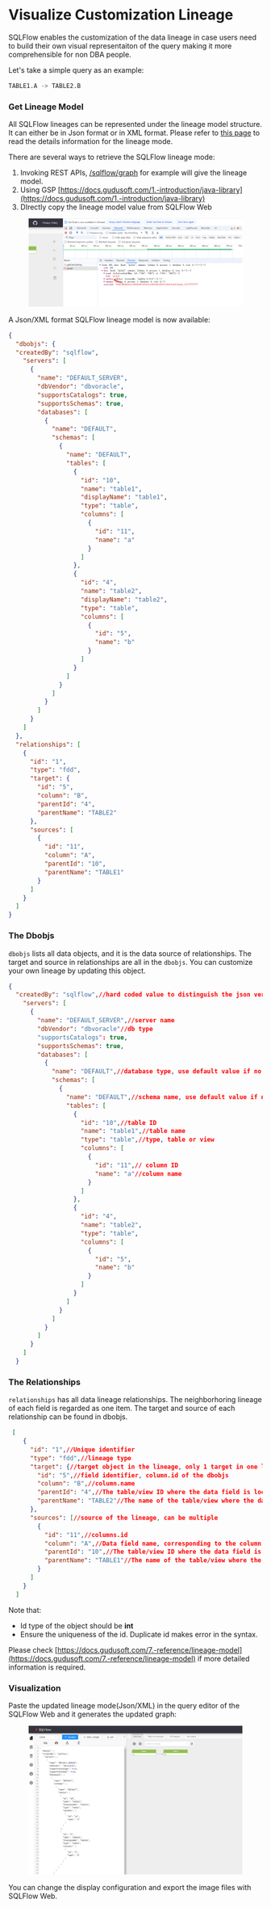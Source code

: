 # Visualize Customization Lineage

SQLFlow enables the customization of the data lineage in case users need to build their own visual representaiton of the query making it more comprehensible for non DBA people.

Let's take a simple query as an example:

```sql
TABLE1.A -> TABLE2.B
```

### &#x20;Get Lineage Model

All SQLFlow lineages can be represented under the lineage model structure. It can either be in Json format or in XML format. Please refer to [this page](../../7.-reference/lineage-model/) to read the details information for the lineage mode.&#x20;

There are several ways to retrieve the SQLFlow lineage mode:&#x20;

1. Invoking REST APIs,  [/sqlflow/graph](https://docs.gudusoft.com/3.-api-docs/sqlflow-rest-api-reference/generation-interface/sqlflow-graph) for example will give the lineage model.
2. Using GSP [https://docs.gudusoft.com/1.-introduction/java-library](https://docs.gudusoft.com/1.-introduction/java-library)
3. DIrectly copy the lineage model value from SQLFlow Web

<figure><img src="../../.gitbook/assets/微信图片_20240721094319.png" alt=""><figcaption></figcaption></figure>

A Json/XML format SQLFlow lineage model is now available:

```json
{
  "dbobjs": {
  "createdBy": "sqlflow",
    "servers": [
      {
        "name": "DEFAULT_SERVER",
        "dbVendor": "dbvoracle",
        "supportsCatalogs": true,
        "supportsSchemas": true,
        "databases": [
          {
            "name": "DEFAULT",
            "schemas": [
              {
                "name": "DEFAULT",
                "tables": [
                  {
                    "id": "10",
                    "name": "table1",
                    "displayName": "table1",
                    "type": "table",
                    "columns": [
                      {
                        "id": "11",
                        "name": "a"
                      }
                    ]
                  },
                  {
                    "id": "4",
                    "name": "table2",
                    "displayName": "table2",
                    "type": "table",
                    "columns": [
                      {
                        "id": "5",
                        "name": "b"
                      }
                    ]
                  }
                ]
              }
            ]
          }
        ]
      }
    ]
  },
  "relationships": [
    {
      "id": "1",
      "type": "fdd",
      "target": {
        "id": "5",
        "column": "B",
        "parentId": "4",
        "parentName": "TABLE2"
      },
      "sources": [
        {
          "id": "11",
          "column": "A",
          "parentId": "10",
          "parentName": "TABLE1"
        }
      ]
    }
  ]
}

```

### The D**bobjs**&#x20;

`dbobjs` lists all data objects, and it is the data source of relationships. The target and source in relationships are all in the `dbobjs`. You can customize your own lineage by updating this object.

```json
{
  "createdBy": "sqlflow",//hard coded value to distinguish the json version
    "servers": [
      {
        "name": "DEFAULT_SERVER",//server name
        "dbVendor": "dbvoracle"//db type
        "supportsCatalogs": true,
        "supportsSchemas": true,
        "databases": [
          {
            "name": "DEFAULT",//database type, use default value if no database
            "schemas": [
              {
                "name": "DEFAULT",//schema name, use default value if no schema
                "tables": [
                  {
                    "id": "10",//table ID
                    "name": "table1",//table name 
                    "type": "table",//type, table or view
                    "columns": [
                      {
                        "id": "11",// column ID
                        "name": "a"//column name
                      }
                    ]
                  },
                  {
                    "id": "4",
                    "name": "table2",
                    "type": "table",
                    "columns": [
                      {
                        "id": "5",
                        "name": "b"
                      }
                    ]
                  }
                ]
              }
            ]
          }
        ]
      }
    ]
  }
```

### The Relationships

`relationships` has all data lineage relationships. The neighborhoring lineage of each field is regarded as one item. The target and source of each relationship can be found in dbobjs.

```json
 [
    {
      "id": "1",//Unique identifier
      "type": "fdd",//lineage type
      "target": {//target object in the lineage, only 1 target in one lineage 
        "id": "5",//field identifier, column.id of the dbobjs
        "column": "B",//column.name
        "parentId": "4",//The table/view ID where the data field is located, corresponding to table.id of dbobjs
        "parentName": "TABLE2"//The name of the table/view where the data field is located, corresponding to table.name in dbobjs
      },
      "sources": [//source of the lineage, can be multiple
        {
          "id": "11",//columns.id
          "column": "A",//Data field name, corresponding to the column.name in dbobjs
          "parentId": "10",//The table/view ID where the data field is located, corresponding to table.id of dbobjs
          "parentName": "TABLE1"//The name of the table/view where the data field is located, corresponding to table.name in dbobjs
        }
      ]
    }
  ]
```

Note that:

* Id type of the object should be **int**
* Ensure the uniqueness of the id. Duplicate id makes error in the syntax.

Please check [https://docs.gudusoft.com/7.-reference/lineage-model](https://docs.gudusoft.com/7.-reference/lineage-model) if more detailed information is required.

### Visualization

Paste the updated lineage mode(Json/XML) in the query editor of the SQLFlow Web and it generates the updated graph:&#x20;

<figure><img src="../../.gitbook/assets/微信图片_20240721100744.png" alt=""><figcaption></figcaption></figure>

You can change the display configuration and export the image files with SQLFlow Web.
